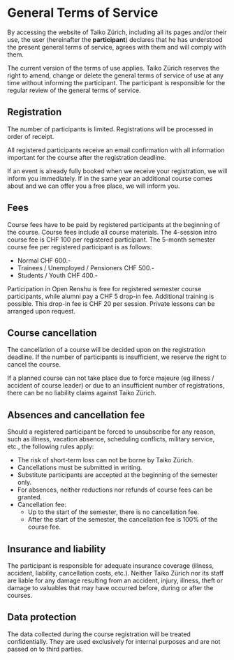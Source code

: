 # General Terms of Service

By accessing the website of Taiko Zürich, including all its pages and/or their use, the user (hereinafter the **participant**) declares that he has understood the present general terms of service, agrees with them and will comply with them.

The current version of the terms of use applies. Taiko Zürich reserves the right to amend, change or delete the general terms of service of use at any time without informing the participant. The participant is responsible for the regular review of the general terms of service.

## Registration
The number of participants is limited. Registrations will be processed in order of receipt.

All registered participants receive an email confirmation with all information important for the course after the registration deadline.

If an event is already fully booked when we receive your registration, we will inform you immediately. If in the same year an additional course comes about and we can offer you a free place, we will inform you.

## Fees
Course fees have to be paid by registered participants at the beginning of the course. Course fees include all course materials.
The 4-session intro course fee is CHF 100 per registered participant.
The 5-month semester course fee per registered participant is as follows:

- Normal CHF 600.-
- Trainees / Unemployed / Pensioners CHF 500.-
- Students / Youth CHF 400.-

Participation in Open Renshu is free for registered semester course participants, while alumni pay a CHF 5 drop-in fee.
Additional training is possible. This drop-in fee is CHF 20 per session.
Private lessons can be arranged upon request.

## Course cancellation
The cancellation of a course will be decided upon on the registration deadline. If the number of participants is insufficient, we reserve the right to cancel the course.

If a planned course can not take place due to force majeure (eg illness / accident of course leader) or due to an insufficient number of registrations, there can be no liability claims against Taiko Zürich.

## Absences and cancellation fee
Should a registered participant be forced to unsubscribe for any reason, such as illness, vacation absence, scheduling conflicts, military service, etc., the following rules apply:

- The risk of short-term loss can not be borne by Taiko Zürich.
- Cancellations must be submitted in writing.
- Substitute participants are accepted at the beginning of the semester only.
- For absences, neither reductions nor refunds of course fees can be granted.
- Cancellation fee:
  - Up to the start of the semester, there is no cancellation fee.
  - After the start of the semester, the cancellation fee is 100% of the course fee.

## Insurance and liability
The participant is responsible for adequate insurance coverage (illness, accident, liability, cancellation costs, etc.). Neither Taiko Zürich nor its staff are liable for any damage resulting from an accident, injury, illness, theft or damage to valuables that may have occurred before, during or after the courses.

## Data protection
The data collected during the course registration will be treated confidentially. They are used exclusively for internal purposes and are not passed on to third parties. 
